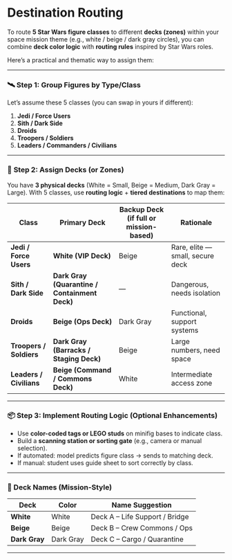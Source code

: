 # Destination Routing
To route **5 Star Wars figure classes** to different **decks (zones)** within your space mission theme (e.g., white / beige / dark gray circles), you can combine **deck color logic** with **routing rules** inspired by Star Wars roles.

Here’s a practical and thematic way to assign them:

---

### 🛰️ **Step 1: Group Figures by Type/Class**

Let’s assume these 5 classes (you can swap in yours if different):

1. **Jedi / Force Users**
2. **Sith / Dark Side**
3. **Droids**
4. **Troopers / Soldiers**
5. **Leaders / Commanders / Civilians**

---

### 🧭 **Step 2: Assign Decks (or Zones)**

You have **3 physical decks** (White = Small, Beige = Medium, Dark Gray = Large). With 5 classes, use **routing logic** + **tiered destinations** to map them:

| **Class**               | **Primary Deck**                              | **Backup Deck (if full or mission-based)** | **Rationale**                    |
| ----------------------- | --------------------------------------------- | ------------------------------------------ | -------------------------------- |
| **Jedi / Force Users**  | **White (VIP Deck)**                          | Beige                                      | Rare, elite — small, secure deck |
| **Sith / Dark Side**    | **Dark Gray (Quarantine / Containment Deck)** | —                                          | Dangerous, needs isolation       |
| **Droids**              | **Beige (Ops Deck)**                          | Dark Gray                                  | Functional, support systems      |
| **Troopers / Soldiers** | **Dark Gray (Barracks / Staging Deck)**       | Beige                                      | Large numbers, need space        |
| **Leaders / Civilians** | **Beige (Command / Commons Deck)**            | White                                      | Intermediate access zone         |

---

### 📦 **Step 3: Implement Routing Logic (Optional Enhancements)**

* Use **color-coded tags or LEGO studs** on minifig bases to indicate class.
* Build a **scanning station or sorting gate** (e.g., camera or manual selection).
* If automated: model predicts figure class → sends to matching deck.
* If manual: student uses guide sheet to sort correctly by class.

---

### 🌌 Deck Names (Mission-Style)

| **Deck**      | **Color** | **Name Suggestion**            |
| ------------- | --------- | ------------------------------ |
| **White**     | White     | Deck A – Life Support / Bridge |
| **Beige**     | Beige     | Deck B – Crew Commons / Ops    |
| **Dark Gray** | Dark Gray | Deck C – Cargo / Quarantine    |

---

